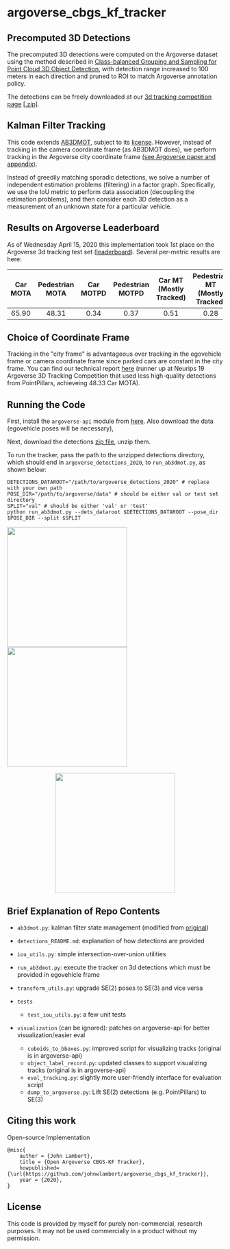 # argoverse_cbgs_kf_tracker


## Precomputed 3D Detections
The precomputed 3D detections were computed on the Argoverse dataset using the method described in [Class-balanced Grouping and Sampling for Point Cloud 3D Object Detection](https://arxiv.org/abs/1908.09492), with detection range increased to 100 meters in each direction and pruned to ROI to match Argoverse annotation policy.

The detections can be freely downloaded at our [3d tracking competition page](https://evalai.cloudcv.org/web/challenges/challenge-page/453/overview) [[.zip]](https://s3.amazonaws.com/argoai-argoverse/detections_v1.1b.zip).

## Kalman Filter Tracking
This code extends [AB3DMOT](https://github.com/xinshuoweng/AB3DMOT), subject to its [license](https://github.com/xinshuoweng/AB3DMOT/blob/master/LICENSE). However, instead of tracking in the camera coordinate frame (as AB3DMOT does), we perform tracking in the Argoverse city coordinate frame [(see Argoverse paper and appendix)](https://arxiv.org/abs/1911.02620).

Instead of greedily matching sporadic detections, we solve a number of independent estimation problems (filtering) in a factor graph. Specifically, we use the IoU metric to perform data association (decoupling the estimation problems), and then consider each 3D detection as a measurement of an unknown state for a particular vehicle.

## Results on Argoverse Leaderboard
As of Wednesday April 15, 2020 this implementation took 1st place on the Argoverse 3d tracking test set ([leaderboard](https://evalai.cloudcv.org/web/challenges/challenge-page/453/leaderboard/1278)). Several per-metric results are here:

   |  Car <br> MOTA  |  Pedestrian <br>MOTA | Car <br> MOTPD   | Pedestrian <br> MOTPD | Car MT <br> (Mostly Tracked) | Pedestrian MT <br> (Mostly Tracked)   | Car <br> FN  | Ped. <br> FN |  
   | :-----: | :----------: | :-----: |  :--------: | :------------------: | :--------------: | :----: | :--:   |
   | 65.90   | 48.31        |  0.34   | 0.37        | 0.51                 | 0.28             | 23,594 | 25,780 |


## Choice of Coordinate Frame

Tracking in the "city frame" is advantageous over tracking in the egovehicle frame or camera coordinate frame since parked cars are constant in the city frame. You can find our technical report [here](https://drive.google.com/file/d/1TlrZDQTz3c9t7lXmUWcatF0sGjv14Era/view?usp=sharing) (runner up at Neurips 19 Argoverse 3D Tracking Competition that used less high-quality detections from PointPillars, achieveing 48.33 Car MOTA).

## Running the Code

First, install the `argoverse-api` module from [here](https://github.com/argoai/argoverse-api). Also download the data (egovehicle poses will be necessary),

Next, download the detections [zip file](https://s3.amazonaws.com/argoai-argoverse/detections_v1.1b.zip), unzip them. 

To run the tracker, pass the path to the unzipped detections directory, which should end in `argoverse_detections_2020`, to `run_ab3dmot.py`, as shown below:

```
DETECTIONS_DATAROOT="/path/to/argoverse_detections_2020" # replace with your own path
POSE_DIR="/path/to/argoverse/data" # should be either val or test set directory
SPLIT="val" # should be either 'val' or 'test'
python run_ab3dmot.py --dets_dataroot $DETECTIONS_DATAROOT --pose_dir $POSE_DIR --split $SPLIT
```

<p align="left">
  <img src="videos/de6c96c4-f2b2-3f0f-9971-ed35f4118c1e_ring_front_center_30fps.gif" height="280">
  <img src="videos/21e37598-52d4-345c-8ef9-03ae19615d3d_ring_front_center_30fps.gif" height="280">
</p>
<p align="center">
  <img src="videos/1e5d7745-c7b3-31a0-ae57-c480fcaa220e_ring_front_center_30fps.gif" height="280">
</p>


## Brief Explanation of Repo Contents

- `ab3dmot.py`: kalman filter state management (modified from [original](https://github.com/xinshuoweng/AB3DMOT))
- `detections_README.md`: explanation of how detections are provided
- `iou_utils.py`: simple intersection-over-union utilities
- `run_ab3dmot.py`: execute the tracker on 3d detections which must be provided in egovehicle frame
- `transform_utils.py`: upgrade SE(2) poses to SE(3) and vice versa

- `tests`
    - `test_iou_utils.py`: a few unit tests
- `visualization` (can be ignored): patches on argoverse-api for better visualization/easier eval
    - `cuboids_to_bboxes.py`: improved script for visualizing tracks (original is in argoverse-api)
    - `object_label_record.py`: updated classes to support visualizing tracks (original is in argoverse-api)
    - `eval_tracking.py`: slightly more user-friendly interface for evaluation script
    - `dump_to_argoverse.py`: Lift SE(2) detections (e.g. PointPillars) to SE(3)

## Citing this work
Open-source Implementation
```
@misc{
    author = {John Lambert},
    title = {Open Argoverse CBGS-KF Tracker},
    howpublished={\url{https://github.com/johnwlambert/argoverse_cbgs_kf_tracker}},
    year = {2020},
}
```


## License

This code is provided by myself for purely non-commercial, research purposes. It may not be used commercially in a product without my permission.
